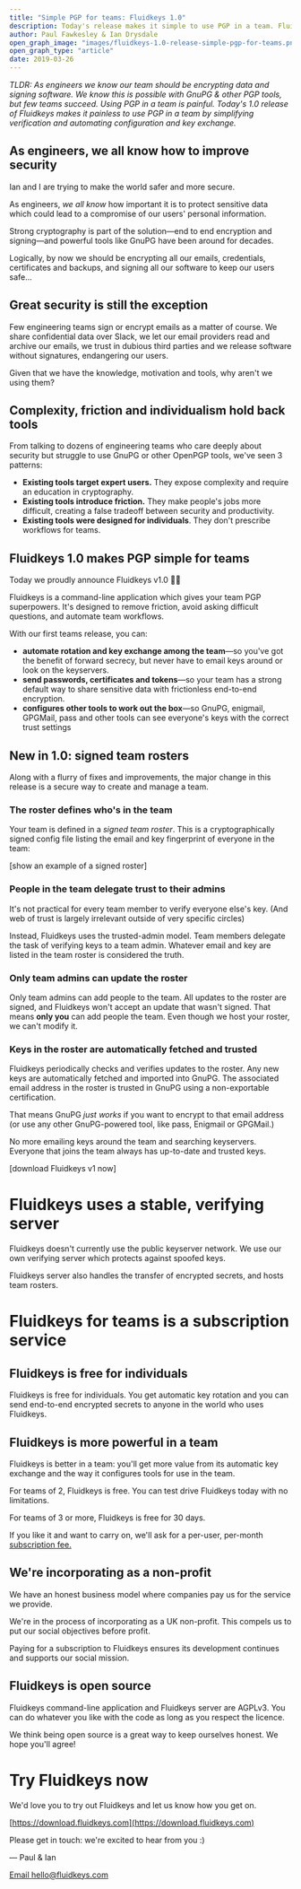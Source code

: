 ```yaml
---
title: "Simple PGP for teams: Fluidkeys 1.0"
description: Today's release makes it simple to use PGP in a team. Fluidkeys simplifies key verification and automates key exchange so any GnuPG-powered tools just work out the box.
author: Paul Fawkesley & Ian Drysdale
open_graph_image: "images/fluidkeys-1.0-release-simple-pgp-for-teams.png"
open_graph_type: "article"
date: 2019-03-26
---
```


_TLDR: As engineers we know our team should be encrypting data and signing software. We know this is
possible with GnuPG & other PGP tools, but few teams succeed. Using PGP in a team is painful.
Today's 1.0 release of Fluidkeys makes it painless to use PGP in a team by simplifying verification
and automating configuration and key exchange._


## As engineers, we all know how to improve security

Ian and I are trying to make the world safer and more secure.

As engineers, _we all know_ how important it is to protect sensitive data which could lead to a
compromise of our users' personal information.

Strong cryptography is part of the solution—end to end encryption and signing—and powerful tools
like GnuPG have been around for decades.

Logically, by now we should be encrypting all our emails, credentials, certificates and backups, and
signing all our software to keep our users safe...

## Great security is still the exception

Few engineering teams sign or encrypt emails as a matter of course. We share confidential data over
Slack, we let our email providers read and archive our emails, we trust in dubious third parties and
we release software without signatures, endangering our users.

Given that we have the knowledge, motivation and tools, why aren't we using them?


## Complexity, friction and individualism hold back tools

From talking to dozens of engineering teams who care deeply about security but struggle to use GnuPG
or other OpenPGP tools, we've seen 3 patterns:



*   **Existing tools target expert users.** They expose complexity and require an education in
    cryptography.
*   **Existing tools introduce friction.** They make people's jobs more difficult, creating a false
    tradeoff between security and productivity.
*   **Existing tools were designed for individuals**. They don't prescribe workflows for teams.


## Fluidkeys 1.0 makes PGP simple for teams

Today we proudly announce Fluidkeys v1.0 🙌🏽

Fluidkeys is a command-line application which gives your team PGP superpowers. It's designed to
remove friction, avoid asking difficult questions, and automate team workflows.

With our first teams release, you can:



*   **automate rotation and key exchange among the team**—so you've got the benefit of forward
    secrecy, but never have to email keys around or look on the keyservers.
*   **send passwords, certificates and tokens**—so your team has a strong default way to share
    sensitive data with frictionless end-to-end encryption.
*   **configures other tools to work out the box**—so GnuPG, enigmail, GPGMail, pass and other tools
    can see everyone's keys with the correct trust settings


## New in 1.0: signed team rosters

Along with a flurry of fixes and improvements, the major change in this release is a secure way to
create and manage a team.


### The roster defines who's in the team

Your team is defined in a _signed team roster_. This is a cryptographically signed config file
listing the email and key fingerprint of everyone in the team:

[show an example of a signed roster]


### People in the team delegate trust to their admins

It's not practical for every team member to verify everyone else's key. (And web of trust is largely
irrelevant outside of very specific circles)

Instead, Fluidkeys uses the trusted-admin model. Team members delegate the task of verifying keys to
a team admin. Whatever email and key are listed in the team roster is considered the truth.


### Only team admins can update the roster

Only team admins can add people to the team. All updates to the roster are signed, and Fluidkeys
won't accept an update that wasn't signed. That means **only you** can add people the team. Even
though we host your roster, we can't modify it.


### Keys in the roster are automatically fetched and trusted

Fluidkeys periodically checks and verifies updates to the roster. Any new keys are automatically
fetched and imported into GnuPG. The associated email address in the roster is trusted in GnuPG
using a non-exportable certification.

That means GnuPG _just works_ if you want to encrypt to that email address (or use any other
GnuPG-powered tool, like pass, Enigmail or GPGMail.)

No more emailing keys around the team and searching keyservers. Everyone that joins the team always
has up-to-date and trusted keys.

[download Fluidkeys v1 now]


# Fluidkeys uses a stable, verifying server

Fluidkeys doesn't currently use the public keyserver network. We use our own verifying server which
protects against spoofed keys.

Fluidkeys server also handles the transfer of encrypted secrets, and hosts team rosters.


# Fluidkeys for teams is a subscription service


## Fluidkeys is free for individuals

Fluidkeys is free for individuals. You get automatic key rotation and you can send end-to-end
encrypted secrets to anyone in the world who uses Fluidkeys.


## Fluidkeys is more powerful in a team

Fluidkeys is better in a team: you'll get more value from its automatic key exchange and the way it
configures tools for use in the team.

For teams of 2, Fluidkeys is free. You can test drive Fluidkeys today with no limitations.

For teams of 3 or more, Fluidkeys is free for 30 days.

If you like it and want to carry on, we'll ask for a per-user, per-month [subscription
fee.](/pricing)


## We're incorporating as a non-profit

We have an honest business model where companies pay us for the service we provide.

We're in the process of incorporating as a UK non-profit. This compels us to put our social
objectives before profit.

Paying for a subscription to Fluidkeys ensures its development continues and supports our social
mission.


## Fluidkeys is open source

Fluidkeys command-line application and Fluidkeys server are AGPLv3. You can do whatever you like
with the code as long as you respect the licence.

We think being open source is a great way to keep ourselves honest. We hope you'll agree!


# Try Fluidkeys now

We'd love you to try out Fluidkeys and let us know how you get on.

[https://download.fluidkeys.com](https://download.fluidkeys.com)

Please get in touch: we're excited to hear from you :)

— Paul & Ian

[Email hello@fluidkeys.com](mailto:hello@fluidkeys.com)
